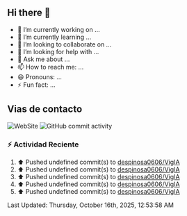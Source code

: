 ## Hi there 👋

- 🔭 I’m currently working on ...
- 🌱 I’m currently learning ...
- 👯 I’m looking to collaborate on ...
- 🤔 I’m looking for help with ...
- 💬 Ask me about ...
- 📫 How to reach me: ...
- 😄 Pronouns: ...
- ⚡ Fun fact: ...

## Vias de contacto
![WebSite](https://www.linkedin.com/in/daniel-espinosa-57a539104/)
![GitHub commit activity](https://img.shields.io/github/commit-activity/m/despinosa0606/despinosa0606)

### :zap: Actividad Reciente
<!--RECENT_ACTIVITY:start-->
1. ⬆️ Pushed undefined commit(s) to [despinosa0606/VigIA](https://github.com/despinosa0606/VigIA)<br>
2. ⬆️ Pushed undefined commit(s) to [despinosa0606/VigIA](https://github.com/despinosa0606/VigIA)<br>
3. ⬆️ Pushed undefined commit(s) to [despinosa0606/VigIA](https://github.com/despinosa0606/VigIA)<br>
4. ⬆️ Pushed undefined commit(s) to [despinosa0606/VigIA](https://github.com/despinosa0606/VigIA)<br>
5. ⬆️ Pushed undefined commit(s) to [despinosa0606/VigIA](https://github.com/despinosa0606/VigIA)<br>
<!--RECENT_ACTIVITY:end-->
<!--RECENT_ACTIVITY:last_update-->
Last Updated: Thursday, October 16th, 2025, 12:53:58 AM
<!--RECENT_ACTIVITY:last_update_end-->
